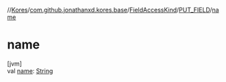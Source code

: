 //[Kores](../../../../index.md)/[com.github.jonathanxd.kores.base](../../index.md)/[FieldAccessKind](../index.md)/[PUT_FIELD](index.md)/[name](name.md)

# name

[jvm]\
val [name](name.md): [String](https://kotlinlang.org/api/latest/jvm/stdlib/kotlin/-string/index.html)
